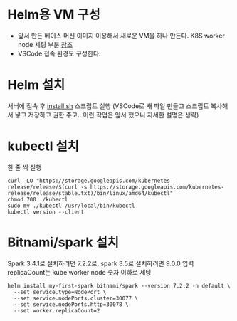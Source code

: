 # Helm용 VM 구성
  - 앞서 만든 베이스 머신 이미지 이용해서 새로운 VM을 하나 만든다. K8S worker node 세팅 부분 [참조](https://github.com/seoddong/k8s-spark-on-prem/blob/main/k8s1.27/GCP_VM_setting.md#k8s-worker-node-%EC%84%B8%ED%8C%85)
  - VSCode 접속 환경도 구성한다.

# Helm 설치
서버에 접속 후 [install.sh](https://github.com/seoddong/k8s-spark-on-prem/blob/main/helm/install.sh) 스크립트 실행 (VSCode로 새 파일 만들고 스크립트 복사해서 넣고 저장하고 권한 주고.. 이런 작업은 앞서 했으니 자세한 설명은 생략)

# kubectl 설치
한 줄 씩 실행
```shell
curl -LO "https://storage.googleapis.com/kubernetes-release/release/$(curl -s https://storage.googleapis.com/kubernetes-release/release/stable.txt)/bin/linux/amd64/kubectl"
chmod 700 ./kubectl
sudo mv ./kubectl /usr/local/bin/kubectl
kubectl version --client
```

# Bitnami/spark 설치
Spark 3.4.1로 설치하려면 7.2.2로, spark 3.5로 설치하려면 9.0.0 입력<br>
replicaCount는 kube worker node 숫자 이하로 세팅

```shell
helm install my-first-spark bitnami/spark --version 7.2.2 -n default \
  --set service.type=NodePort \
  --set service.nodePorts.cluster=30077 \
  --set service.nodePorts.http=30078 \
  --set worker.replicaCount=2
```
